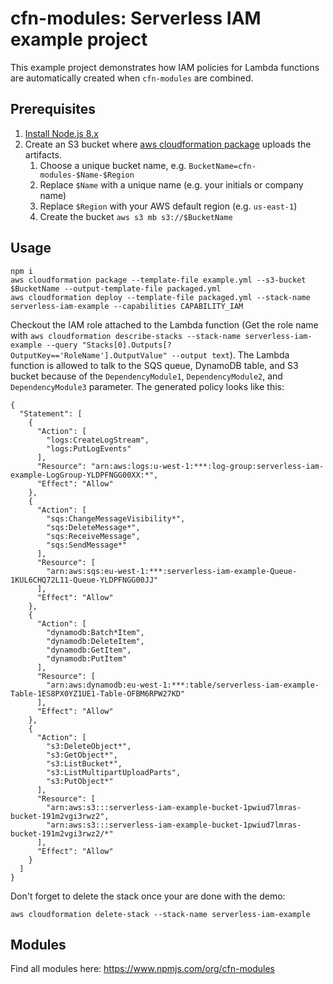 # cfn-modules: Serverless IAM example project

This example project demonstrates how IAM policies for Lambda functions are automatically created when `cfn-modules` are combined.

## Prerequisites

1. [Install Node.js 8.x](https://nodejs.org/)
2. Create an S3 bucket where [aws cloudformation package](https://docs.aws.amazon.com/cli/latest/reference/cloudformation/package.html) uploads the artifacts.
    1. Choose a unique bucket name, e.g. `BucketName=cfn-modules-$Name-$Region`
    2. Replace `$Name` with a unique name (e.g. your initials or company name)
    3. Replace `$Region` with your AWS default region (e.g. `us-east-1`)
    4. Create the bucket `aws s3 mb s3://$BucketName`

## Usage

```
npm i
aws cloudformation package --template-file example.yml --s3-bucket $BucketName --output-template-file packaged.yml
aws cloudformation deploy --template-file packaged.yml --stack-name serverless-iam-example --capabilities CAPABILITY_IAM
```

Checkout the IAM role attached to the Lambda function (Get the role name with `aws cloudformation describe-stacks --stack-name serverless-iam-example --query "Stacks[0].Outputs[?OutputKey=='RoleName'].OutputValue" --output text`). The Lambda function is allowed to talk to the SQS queue, DynamoDB table, and S3 bucket because of the `DependencyModule1`, `DependencyModule2`, and `DependencyModule3` parameter. The generated policy looks like this:

```
{
  "Statement": [
    {
      "Action": [
        "logs:CreateLogStream",
        "logs:PutLogEvents"
      ],
      "Resource": "arn:aws:logs:u-west-1:***:log-group:serverless-iam-example-LogGroup-YLDPFNGG00XX:*",
      "Effect": "Allow"
    },
    {
      "Action": [
        "sqs:ChangeMessageVisibility*",
        "sqs:DeleteMessage*",
        "sqs:ReceiveMessage",
        "sqs:SendMessage*"
      ],
      "Resource": [
        "arn:aws:sqs:eu-west-1:***:serverless-iam-example-Queue-1KUL6CHQ72L11-Queue-YLDPFNGG00JJ"
      ],
      "Effect": "Allow"
    },
    {
      "Action": [
        "dynamodb:Batch*Item",
        "dynamodb:DeleteItem",
        "dynamodb:GetItem",
        "dynamodb:PutItem"
      ],
      "Resource": [
        "arn:aws:dynamodb:eu-west-1:***:table/serverless-iam-example-Table-1ES8PX0YZ1UE1-Table-OFBM6RPW27KD"
      ],
      "Effect": "Allow"
    },
    {
      "Action": [
        "s3:DeleteObject*",
        "s3:GetObject*",
        "s3:ListBucket*",
        "s3:ListMultipartUploadParts",
        "s3:PutObject*"
      ],
      "Resource": [
        "arn:aws:s3:::serverless-iam-example-bucket-1pwiud7lmras-bucket-191m2vgi3rwz2",
        "arn:aws:s3:::serverless-iam-example-bucket-1pwiud7lmras-bucket-191m2vgi3rwz2/*"
      ],
      "Effect": "Allow"
    }
  ]
}
```

Don't forget to delete the stack once your are done with the demo:

```
aws cloudformation delete-stack --stack-name serverless-iam-example
```

## Modules

Find all modules here: https://www.npmjs.com/org/cfn-modules
